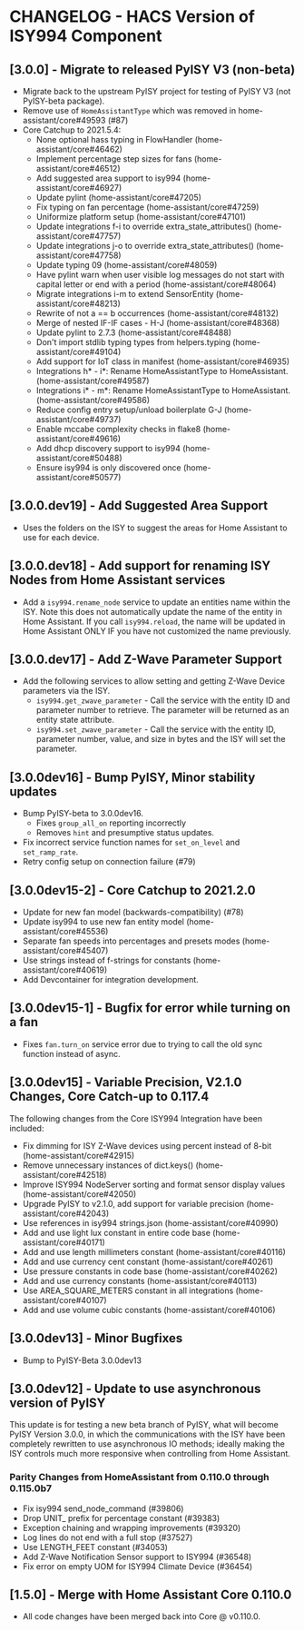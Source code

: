 # CHANGELOG - HACS Version of ISY994 Component

## [3.0.0] - Migrate to released PyISY V3 (non-beta)

- Migrate back to the upstream PyISY project for testing of PyISY V3 (not PyISY-beta package).
- Remove use of `HomeAssistantType` which was removed in home-assistant/core#49593 (#87)
- Core Catchup to 2021.5.4:
    - None optional hass typing in FlowHandler (home-assistant/core#46462)
    - Implement percentage step sizes for fans (home-assistant/core#46512)
    - Add suggested area support to isy994 (home-assistant/core#46927)
    - Update pylint (home-assistant/core#47205)
    - Fix typing on fan percentage (home-assistant/core#47259)
    - Uniformize platform setup (home-assistant/core#47101)
    - Update integrations f-i to override extra_state_attributes() (home-assistant/core#47757)
    - Update integrations j-o to override extra_state_attributes() (home-assistant/core#47758)
    - Update typing 09 (home-assistant/core#48059)
    - Have pylint warn when user visible log messages do not start with capital letter or end with a period (home-assistant/core#48064)
    - Migrate integrations i-m to extend SensorEntity (home-assistant/core#48213)
    - Rewrite of not a == b occurrences (home-assistant/core#48132)
    - Merge of nested IF-IF cases - H-J (home-assistant/core#48368)
    - Update pylint to 2.7.3 (home-assistant/core#48488)
    - Don't import stdlib typing types from helpers.typing (home-assistant/core#49104)
    - Add support for IoT class in manifest (home-assistant/core#46935)
    - Integrations h* - i*: Rename HomeAssistantType to HomeAssistant. (home-assistant/core#49587)
    - Integrations i* - m*: Rename HomeAssistantType to HomeAssistant. (home-assistant/core#49586)
    - Reduce config entry setup/unload boilerplate G-J (home-assistant/core#49737)
    - Enable mccabe complexity checks in flake8 (home-assistant/core#49616)
    - Add dhcp discovery support to isy994 (home-assistant/core#50488)
    - Ensure isy994 is only discovered once (home-assistant/core#50577)

## [3.0.0.dev19] - Add Suggested Area Support

- Uses the folders on the ISY to suggest the areas for Home Assistant to use for each device.

## [3.0.0.dev18] - Add support for renaming ISY Nodes from Home Assistant services

- Add a `isy994.rename_node` service to update an entities name within the ISY. Note this does not automatically update the name of the entity in Home Assistant. If you call `isy994.reload`, the name will be updated in Home Assistant ONLY IF you have not customized the name previously.

## [3.0.0.dev17] - Add Z-Wave Parameter Support

- Add the following services to allow setting and getting Z-Wave Device parameters via the ISY.
    - `isy994.get_zwave_parameter` - Call the service with the entity ID and parameter number to retrieve. The parameter will be returned as an entity state attribute.
    - `isy994.set_zwave_parameter` - Call the service with the entity ID, parameter number, value, and size in bytes and the ISY will set the parameter.

## [3.0.0dev16] - Bump PyISY, Minor stability updates

- Bump PyISY-beta to 3.0.0dev16.
    - Fixes `group_all_on` reporting incorrectly
    - Removes `hint` and presumptive status updates.
- Fix incorrect service function names for `set_on_level` and `set_ramp_rate`.
- Retry config setup on connection failure (#79)

## [3.0.0dev15-2] - Core Catchup to 2021.2.0

- Update for new fan model (backwards-compatibility) (#78)
- Update isy994 to use new fan entity model (home-assistant/core#45536)
- Separate fan speeds into percentages and presets modes (home-assistant/core#45407)
- Use strings instead of f-strings for constants (home-assistant/core#40619)
- Add Devcontainer for integration development.

## [3.0.0dev15-1] - Bugfix for error while turning on a fan

- Fixes `fan.turn_on` service error due to trying to call the old sync function instead of async.

## [3.0.0dev15] - Variable Precision, V2.1.0 Changes, Core Catch-up to 0.117.4

The following changes from the Core ISY994 Integration have been included:

- Fix dimming for ISY Z-Wave devices using percent instead of 8-bit (home-assistant/core#42915)
- Remove unnecessary instances of dict.keys() (home-assistant/core#42518)
- Improve ISY994 NodeServer sorting and format sensor display values (home-assistant/core#42050)
- Upgrade PyISY to v2.1.0, add support for variable precision (home-assistant/core#42043)
- Use references in isy994 strings.json (home-assistant/core#40990)
- Add and use light lux constant in entire code base (home-assistant/core#40171)
- Add and use length millimeters constant (home-assistant/core#40116)
- Add and use currency cent constant (home-assistant/core#40261)
- Use pressure constants in code base (home-assistant/core#40262)
- Add and use currency constants (home-assistant/core#40113)
- Use AREA_SQUARE_METERS constant in all integrations (home-assistant/core#40107)
- Add and use volume cubic constants (home-assistant/core#40106)

## [3.0.0dev13] - Minor Bugfixes

- Bump to PyISY-Beta 3.0.0dev13

## [3.0.0dev12] - Update to use asynchronous version of PyISY

This update is for testing a new beta branch of PyISY, what will become PyISY Version 3.0.0, in which the communications with the ISY have been completely rewritten to use asynchronous IO methods; ideally making the ISY controls much more responsive when controlling from Home Assistant.

### Parity Changes from HomeAssistant from 0.110.0 through 0.115.0b7

- Fix isy994 send_node_command (#39806)
- Drop UNIT_ prefix for percentage constant (#39383)
- Exception chaining and wrapping improvements (#39320)
- Log lines do not end with a full stop (#37527)
- Use LENGTH_FEET constant (#34053)
- Add Z-Wave Notification Sensor support to ISY994 (#36548)
- Fix error on empty UOM for ISY994 Climate Device (#36454)

## [1.5.0] - Merge with Home Assistant Core 0.110.0

- All code changes have been merged back into Core @ v0.110.0.
